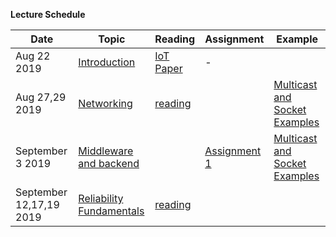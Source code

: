 **Lecture Schedule**

| Date        | Topic        | Reading   | Assignment |Example   |
|-------------|--------------|-----------|------------|---|
| Aug 22 2019 | [Introduction](Module-0-Introduction/Module-0-Introduction.pptx) | [IoT Paper](Module-0-Introduction/IoTPaper.pdf) |  -          |   |
|  Aug 27,29 2019       |   [Networking](Module-1-Networking/Networking.pptx)           |  [reading](Module-1-Networking/reading)         |            |  [Multicast and Socket Examples](Module-1-Networking/examples) |
|  September 3 2019       |   [Middleware and backend](Module-2-MiddlewareAndBackend/Module-2-MiddlewareAndBackend.pptx)           |           | [Assignment 1](https://github.com/vu-resilient-distributed-systems/assignment-1-fall-19)           |  [Multicast and Socket Examples](Module-2-MiddlewareAndBackend/examples) |
|  September 12,17,19 2019       |   [Reliability Fundamentals](Module-3-reliability)           |   [reading](Module-3-reliability/reading/algirdas_avizienis.pdf)
